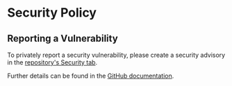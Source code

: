 # Security Policy

## Reporting a Vulnerability

To privately report a security vulnerability, please create a security advisory in the [repository's Security tab][advisories].

Further details can be found in the [GitHub documentation][reporting].

[advisories]: https://github.com/martincostello/eurovision-hue/security/advisories
[reporting]: https://docs.github.com/code-security/security-advisories/guidance-on-reporting-and-writing/privately-reporting-a-security-vulnerability
